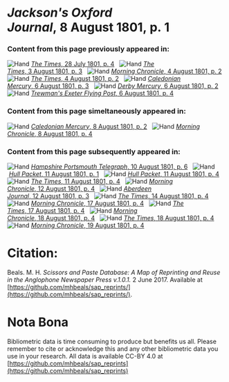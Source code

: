 # *Jackson's Oxford Journal*, 8 August 1801, p. 1  
  
### Content from this page previously appeared in:  
![Hand](http://scissorsandpaste.net/wp-content/uploads/2017/06/smallhandpointer.png) [*The Times*, 28 July 1801, p. 4](https://mhbeals.github.io/sap_html/The-Times/The-Times-28-July-1801-p-4)  
![Hand](http://scissorsandpaste.net/wp-content/uploads/2017/06/smallhandpointer.png) [*The Times*, 3 August 1801, p. 3](https://mhbeals.github.io/sap_html/The-Times/The-Times-3-August-1801-p-3)  
![Hand](http://scissorsandpaste.net/wp-content/uploads/2017/06/smallhandpointer.png) [*Morning Chronicle*, 4 August 1801, p. 2](https://mhbeals.github.io/sap_html/Morning-Chronicle/Morning-Chronicle-4-August-1801-p-2)  
![Hand](http://scissorsandpaste.net/wp-content/uploads/2017/06/smallhandpointer.png) [*The Times*, 4 August 1801, p. 2](https://mhbeals.github.io/sap_html/The-Times/The-Times-4-August-1801-p-2)  
![Hand](http://scissorsandpaste.net/wp-content/uploads/2017/06/smallhandpointer.png) [*Caledonian Mercury*, 6 August 1801, p. 3](https://mhbeals.github.io/sap_html/Caledonian-Mercury/Caledonian-Mercury-6-August-1801-p-3)  
![Hand](http://scissorsandpaste.net/wp-content/uploads/2017/06/smallhandpointer.png) [*Derby Mercury*, 6 August 1801, p. 2](https://mhbeals.github.io/sap_html/Derby-Mercury/Derby-Mercury-6-August-1801-p-2)  
![Hand](http://scissorsandpaste.net/wp-content/uploads/2017/06/smallhandpointer.png) [*Trewman's Exeter Flying Post*, 6 August 1801, p. 4](https://mhbeals.github.io/sap_html/Trewman's-Exeter-Flying-Post/Trewman's-Exeter-Flying-Post-6-August-1801-p-4)  
  
### Content from this page simeltaneously appeared in:  
![Hand](http://scissorsandpaste.net/wp-content/uploads/2017/06/smallhandpointer.png) [*Caledonian Mercury*, 8 August 1801, p. 2](https://mhbeals.github.io/sap_html/Caledonian-Mercury/Caledonian-Mercury-8-August-1801-p-2)  
![Hand](http://scissorsandpaste.net/wp-content/uploads/2017/06/smallhandpointer.png) [*Morning Chronicle*, 8 August 1801, p. 4](https://mhbeals.github.io/sap_html/Morning-Chronicle/Morning-Chronicle-8-August-1801-p-4)  
  
### Content from this page subsequently appeared in:  
![Hand](http://scissorsandpaste.net/wp-content/uploads/2017/06/smallhandpointer.png) [*Hampshire Portsmouth Telegraph*, 10 August 1801, p. 6](https://mhbeals.github.io/sap_html/Hampshire-Portsmouth-Telegraph/Hampshire-Portsmouth-Telegraph-10-August-1801-p-6)  
![Hand](http://scissorsandpaste.net/wp-content/uploads/2017/06/smallhandpointer.png) [*Hull Packet*, 11 August 1801, p. 1](https://mhbeals.github.io/sap_html/Hull-Packet/Hull-Packet-11-August-1801-p-1)  
![Hand](http://scissorsandpaste.net/wp-content/uploads/2017/06/smallhandpointer.png) [*Hull Packet*, 11 August 1801, p. 4](https://mhbeals.github.io/sap_html/Hull-Packet/Hull-Packet-11-August-1801-p-4)  
![Hand](http://scissorsandpaste.net/wp-content/uploads/2017/06/smallhandpointer.png) [*The Times*, 11 August 1801, p. 4](https://mhbeals.github.io/sap_html/The-Times/The-Times-11-August-1801-p-4)  
![Hand](http://scissorsandpaste.net/wp-content/uploads/2017/06/smallhandpointer.png) [*Morning Chronicle*, 12 August 1801, p. 4](https://mhbeals.github.io/sap_html/Morning-Chronicle/Morning-Chronicle-12-August-1801-p-4)  
![Hand](http://scissorsandpaste.net/wp-content/uploads/2017/06/smallhandpointer.png) [*Aberdeen Journal*, 12 August 1801, p. 3](https://mhbeals.github.io/sap_html/Aberdeen-Journal/Aberdeen-Journal-12-August-1801-p-3)  
![Hand](http://scissorsandpaste.net/wp-content/uploads/2017/06/smallhandpointer.png) [*The Times*, 14 August 1801, p. 4](https://mhbeals.github.io/sap_html/The-Times/The-Times-14-August-1801-p-4)  
![Hand](http://scissorsandpaste.net/wp-content/uploads/2017/06/smallhandpointer.png) [*Morning Chronicle*, 17 August 1801, p. 4](https://mhbeals.github.io/sap_html/Morning-Chronicle/Morning-Chronicle-17-August-1801-p-4)  
![Hand](http://scissorsandpaste.net/wp-content/uploads/2017/06/smallhandpointer.png) [*The Times*, 17 August 1801, p. 4](https://mhbeals.github.io/sap_html/The-Times/The-Times-17-August-1801-p-4)  
![Hand](http://scissorsandpaste.net/wp-content/uploads/2017/06/smallhandpointer.png) [*Morning Chronicle*, 18 August 1801, p. 4](https://mhbeals.github.io/sap_html/Morning-Chronicle/Morning-Chronicle-18-August-1801-p-4)  
![Hand](http://scissorsandpaste.net/wp-content/uploads/2017/06/smallhandpointer.png) [*The Times*, 18 August 1801, p. 4](https://mhbeals.github.io/sap_html/The-Times/The-Times-18-August-1801-p-4)  
![Hand](http://scissorsandpaste.net/wp-content/uploads/2017/06/smallhandpointer.png) [*Morning Chronicle*, 19 August 1801, p. 4](https://mhbeals.github.io/sap_html/Morning-Chronicle/Morning-Chronicle-19-August-1801-p-4)  


# Citation: 

Beals. M. H. *Scissors and Paste Database: A Map of Reprinting and Reuse in the Anglophone Newspaper Press v.1.0.1.* 2 June 2017. Available at [https://github.com/mhbeals/sap_reprints/](https://github.com/mhbeals/sap_reprints/). 

# Nota Bona

Bibliometric data is time consuming to produce but benefits us all. Please remember to cite or acknowledge this and any other bibliometric data you use in your research. All data is available CC-BY 4.0 at [https://github.com/mhbeals/sap_reprints](https://github.com/mhbeals/sap_reprints)
